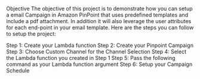 Objective
The objective of this project is to demonstrate how you can setup a email Campaign in Amazon PinPoint that uses predefined templates and include a pdf attachment. In addition it will also leverage the user attributes for each end-point in your email template. 
Here are the steps you can follow to setup the project:

Step 1: Create your Lambda function 
Step 2: Create your Pinpoint Campaign
Step 3: Choose Custom Channel for the Channel Selection
Step 4: Select the Lambda function you created in Step 1
Step 5: Pass the following command as your Lambda function argument
Step 6: Setup your Campaign Schedule
